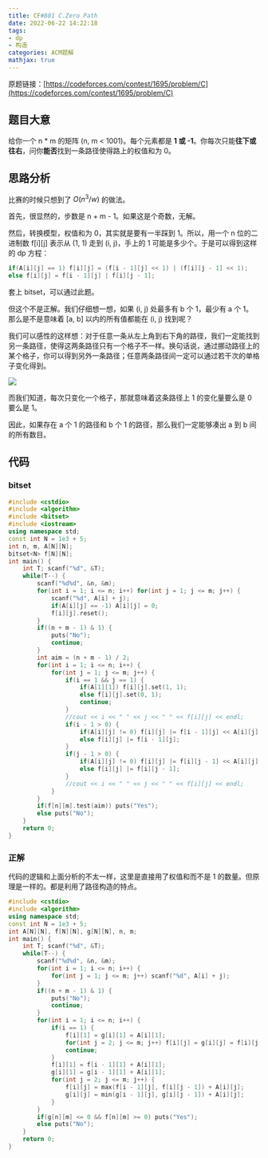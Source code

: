 ```yaml
---
title: CF#801 C.Zero Path
date: 2022-06-22 14:22:18
tags:
- dp
- 构造
categories: ACM题解
mathjax: true
---
```


原题链接：[https://codeforces.com/contest/1695/problem/C](https://codeforces.com/contest/1695/problem/C)

## 题目大意

给你一个 n \* m 的矩阵 (n, m < 1001)。每个元素都是 **1 或 -1**。你每次只能**往下或往右**，问你**能否**找到一条路径使得路上的权值和为 0。

## 思路分析

比赛的时候只想到了 $O(n^3 / w)$ 的做法。

首先，很显然的，步数是 n + m - 1。如果这是个奇数，无解。

然后，转换模型，权值和为 0，其实就是要有一半踩到 1。所以，用一个 n 位的二进制数 f[i][j] 表示从 (1, 1) 走到 (i, j)，手上的 1 可能是多少个。于是可以得到这样的 dp 方程：

```c++
if(A[i][j] == 1) f[i][j] = (f[i - 1][j] << 1) | (f[i][j - 1] << 1);
else f[i][j] = f[i - 1][j] | f[i][j - 1];
```

套上 bitset，可以通过此题。

但这个不是正解。我们仔细想一想，如果 (i, j) 处最多有 b 个 1，最少有 a 个 1。那么是不是意味着 [a, b] 以内的所有值都能在 (i, j) 找到呢？

我们可以感性的这样想：对于任意一条从左上角到右下角的路径，我们一定能找到另一条路径，使得这两条路径只有一个格子不一样。换句话说，通过挪动路径上的某个格子，你可以得到另外一条路径；任意两条路径间一定可以通过若干次的单格子变化得到。

![](/images/1695C.png)

而我们知道，每次只变化一个格子，那就意味着这条路径上 1 的变化量要么是 0 要么是 1。

因此，如果存在 a 个 1 的路径和 b 个 1 的路径，那么我们一定能够凑出 a 到 b 间的所有数目。

## 代码

### bitset

```c++
#include <cstdio>
#include <algorithm>
#include <bitset>
#include <iostream>
using namespace std;
const int N = 1e3 + 5;
int n, m, A[N][N];
bitset<N> f[N][N];
int main() {
    int T; scanf("%d", &T);
    while(T--) {
        scanf("%d%d", &n, &m);
        for(int i = 1; i <= n; i++) for(int j = 1; j <= m; j++) {
            scanf("%d", A[i] + j);
            if(A[i][j] == -1) A[i][j] = 0;
            f[i][j].reset();
        }
        if((n + m - 1) & 1) {
            puts("No");
            continue;
        }
        int aim = (n + m - 1) / 2;
        for(int i = 1; i <= n; i++) {
            for(int j = 1; j <= m; j++) {
                if(i == 1 && j == 1) {
                    if(A[1][1]) f[i][j].set(1, 1);
                    else f[i][j].set(0, 1);
                    continue;
                }
                //cout << i << " " << j << " " << f[i][j] << endl;
                if(i - 1 > 0) {
                    if(A[i][j] != 0) f[i][j] |= f[i - 1][j] << A[i][j];
                    else f[i][j] |= f[i - 1][j];
                }
                if(j - 1 > 0) {
                    if(A[i][j] != 0) f[i][j] |= f[i][j - 1] << A[i][j];
                    else f[i][j] |= f[i][j - 1];
                }
                //cout << i << " " << j << " " << f[i][j] << endl;
            }
        }
        if(f[n][m].test(aim)) puts("Yes");
        else puts("No");
    }
    return 0;
}
```

### 正解

代码的逻辑和上面分析的不太一样，这里是直接用了权值和而不是 1 的数量。但原理是一样的。都是利用了路径构造的特点。

```c++
#include <cstdio>
#include <algorithm>
using namespace std;
const int N = 1e3 + 5;
int A[N][N], f[N][N], g[N][N], n, m;
int main() {
    int T; scanf("%d", &T);
    while(T--) {
        scanf("%d%d", &n, &m);
        for(int i = 1; i <= n; i++) {
            for(int j = 1; j <= m; j++) scanf("%d", A[i] + j);
        }
        if((n + m - 1) & 1) {
            puts("No");
            continue;
        }
        for(int i = 1; i <= n; i++) {
            if(i == 1) {
                f[i][1] = g[i][1] = A[i][1];
                for(int j = 2; j <= m; j++) f[i][j] = g[i][j] = f[i][j - 1] + A[i][j];
                continue;
            }
            f[i][1] = f[i - 1][1] + A[i][1];
            g[i][1] = g[i - 1][1] + A[i][1];
            for(int j = 2; j <= m; j++) {
                f[i][j] = max(f[i - 1][j], f[i][j - 1]) + A[i][j];
                g[i][j] = min(g[i - 1][j], g[i][j - 1]) + A[i][j];
            }
        }
        if(g[n][m] <= 0 && f[n][m] >= 0) puts("Yes");
        else puts("No");
    }
    return 0;
}
```